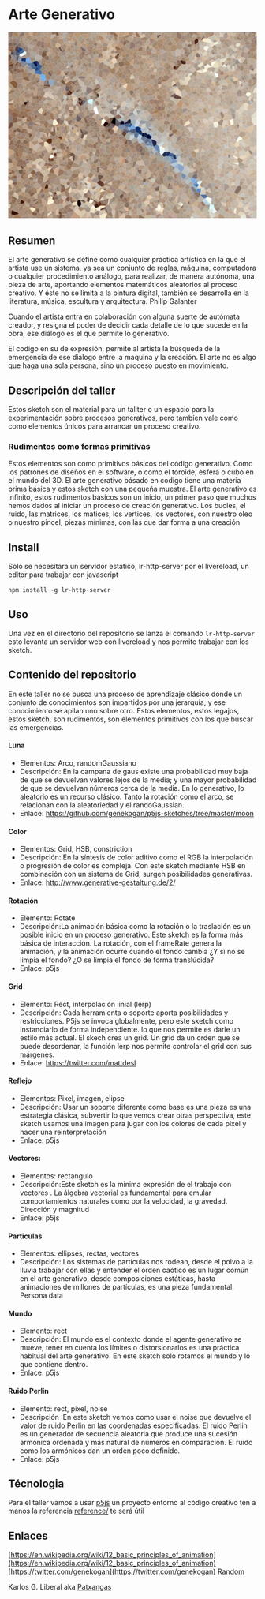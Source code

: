 # Arte Generativo

![jpg](assets/marte.jpg)

## Resumen

El arte generativo se define como cualquier práctica artística en la que el artista use un sistema, ya sea un conjunto de reglas, máquina, computadora o cualquier procedimiento análogo, para realizar, de manera autónoma, una pieza de arte, aportando elementos matemáticos aleatorios al proceso creativo. Y éste no se limita a la pintura digital, también se desarrolla en la literatura, música, escultura y arquitectura. Philip Galanter

Cuando el artista entra en colaboración con alguna suerte de autómata creador, y resigna el poder de decidir cada detalle de lo que sucede en la obra, ese diálogo es el que permite lo generativo.

El codigo en su de expresión, permite al artista la búsqueda de la emergencia de ese dialogo entre la maquina y la creación. El arte no es algo que haga una sola persona, sino un proceso puesto en movimiento.

## Descripción del taller

Estos sketch son el material para un tallter o un espacio para la experimentación sobre procesos generativos, pero tambíen vale como como elementos únicos para arrancar un proceso creativo.

### Rudimentos como formas primitivas

Estos elementos son como primitivos básicos del código generativo. Como los patrones de diseños en el software, o como el toroide, esfera o cubo en el mundo del 3D. El arte generativo básado en codigo tiene una materia prima básica y estos sketch con una pequeña muestra. El arte generativo es infinito, estos rudimentos básicos son un inicio, un primer paso que muchos hemos dados al iniciar un proceso de creación generativo. Los bucles, el ruido, las matrices, los matices, los vertices, los vectores, con nuestro oleo o nuestro pincel, piezas mínimas, con las que dar forma a una creación

## Install

Solo se necesitara un servidor estatico, lr-http-server por el livereload, un editor para trabajar con javascript

```
npm install -g lr-http-server

```

## Uso

Una vez en el directorio del repositorio se lanza el comando `lr-http-server` esto levanta un servidor web con livereload y nos permite trabajar con los sketch.

## Contenido del repositorio

En este taller no se busca una proceso de aprendizaje clásico donde un conjunto de conocimientos son impartidos por una jerarquía, y ese conocimiento se apilan uno sobre otro.
Estos elementos, estos legajos, estos sketch, son rudimentos, son elementos primitivos con los que buscar las emergencias.

#### Luna

- Elementos: Arco, randomGaussiano
- Descripción: En la campana de gaus existe una probabilidad muy baja de que se devuelvan valores lejos de la media; y una mayor probabilidad de que se devuelvan números cerca de la media. En lo generativo, lo aleatorio es un recurso clásico. Tanto la rotación como el arco, se relacionan con la aleatoriedad y el randoGaussian.
- Enlace: https://github.com/genekogan/p5js-sketches/tree/master/moon

#### Color

- Elementos: Grid, HSB, constriction
- Descripción: En la síntesis de color aditivo como el RGB la interpolación o progresión de color es compleja. Con este sketch mediante HSB en combinación con un sistema de Grid, surgen posibilidades generativas.
- Enlace: http://www.generative-gestaltung.de/2/

#### Rotación

- Elemento: Rotate
- Descripción:La animación básica como la rotación o la traslación es un posible inicio en un proceso generativo. Este sketch es la forma más básica de interacción. La rotación, con el frameRate genera la animación, y la animación ocurre cuando el fondo cambia ¿Y si no se limpia el fondo? ¿O se limpia el fondo de forma translúcida?
- Enlace: p5js

#### Grid

- Elemento: Rect, interpolación linial (lerp)
- Descripción: Cada herramienta o soporte aporta posibilidades y restricciones. P5js se invoca globalmente, pero este sketch como instanciarlo de forma independiente. lo que nos permite es darle un estilo más actual. El skech crea un grid. Un grid da un orden que se puede desordenar, la función lerp nos permite controlar el grid con sus márgenes.
- Enlace: https://twitter.com/mattdesl

#### Reflejo

- Elementos: Pixel, imagen, elipse
- Descripción: Usar un soporte diferente como base es una pieza es una estrategia clásica, subvertir lo que vemos crear otras perspectiva, este sketch usamos una imagen para jugar con los colores de cada pixel y hacer una reinterpretación
- Enlace: p5js

#### Vectores:

- Elementos: rectangulo
- Descripción:Este sketch es la mínima expresión de el trabajo con vectores . La álgebra vectorial es fundamental para emular comportamientos naturales como por la velocidad, la gravedad. Dirección y magnitud
- Enlace: p5js

#### Particulas

- Elementos: ellipses, rectas, vectores
- Descripción: Los sistemas de partículas nos rodean, desde el polvo a la lluvia trabajar con ellas y entender el orden caótico es un lugar común en el arte generativo, desde composiciones estáticas, hasta animaciones de millones de partículas, es una pieza fundamental.
  Persona data

#### Mundo

- Elemento: rect
- Descripción: El mundo es el contexto donde el agente generativo se mueve, tener en cuenta los límites o distorsionarlos es una práctica habitual del arte generativo. En este sketch solo rotamos el mundo y lo que contiene dentro.
- Enlace: p5js

#### Ruido Perlin

- Elemento: rect, pixel, noise
- Descripción :En este sketch vemos como usar el noise que devuelve el valor de ruido Perlin en las coordenadas especificadas. El ruido Perlin es un generador de secuencia aleatoria que produce una sucesión armónica ordenada y más natural de números en comparación. El ruido como los armónicos dan un orden poco definido.
- Enlace: p5js

## Técnologia

Para el taller vamos a usar [p5js](https://p5js.org/) un proyecto entorno al código creativo ten a manos la referencia [reference/](https://p5js.org/reference/) te será útil

## Enlaces

[https://en.wikipedia.org/wiki/12_basic_principles_of_animation](https://en.wikipedia.org/wiki/12_basic_principles_of_animation)
[https://twitter.com/genekogan](https://twitter.com/genekogan)
[Random](http://www.mywonderland.es/curso_js/processing/pro_mate3.htm)

Karlos G. Liberal aka [Patxangas](https://twitter.com/patxangas)
